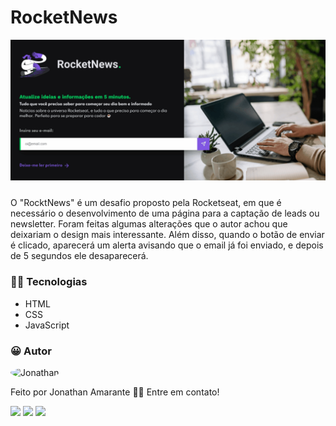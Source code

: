# RocketNews

<img src="./public/animation.gif" style="margin-bottom: 10px;">

O "RocktNews" é um desafio proposto pela Rocketseat, em que é necessário o desenvolvimento de uma página para a captação de leads ou newsletter. Foram feitas algumas alterações que o autor achou que deixariam o design mais interessante. Além disso, quando o botão de enviar é clicado, aparecerá um alerta avisando que o email já foi enviado, e depois de 5 segundos ele desaparecerá.

### 👨‍💻 Tecnologias

- HTML
- CSS
- JavaScript

### 😀 Autor

<img style="border-radius: 50%;" src="https://avatars.githubusercontent.com/u/75747829?v=4" width="100px;" alt="Jonathan"/>

Feito por Jonathan Amarante 👋🏽 Entre em contato!

<a href = "mailto:contatorafaballerini@gmail.com"><img src="https://img.shields.io/badge/-Gmail-%23333?style=for-the-badge&logo=gmail&logoColor=white" target="_blank"></a>
<a href="https://www.instagram.com/jonathan.pr0/" target="_blank"><img src="https://img.shields.io/badge/-Instagram-%23E4405F?style=for-the-badge&logo=instagram&logoColor=white" target="_blank"></a>
<a href = "mailto:jonathan.almeida1793@gmail.com"><img src="https://img.shields.io/badge/Telegram-2CA5E0?style=for-the-badge&logo=telegram&logoColor=white" target="_blank"></a>
